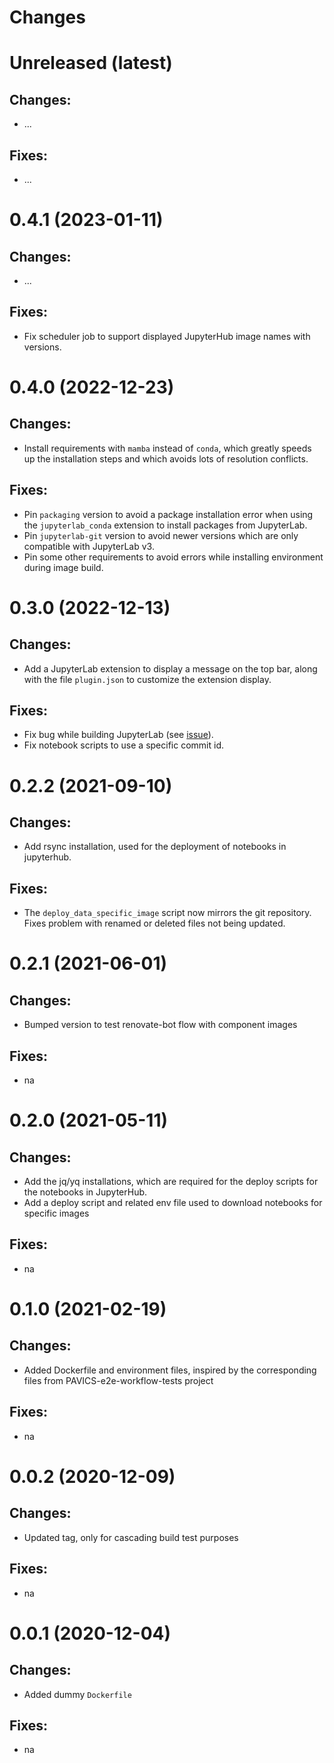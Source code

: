 Changes
=======

Unreleased (latest)
===================

Changes:
--------
- ...

Fixes:
------
- ...

0.4.1 (2023-01-11)
===================

Changes:
--------
- ...

Fixes:
------
- Fix scheduler job to support displayed JupyterHub image names with versions.

0.4.0 (2022-12-23)
===================

Changes:
--------
- Install requirements with `mamba` instead of `conda`, which greatly speeds up the installation steps and which avoids
  lots of resolution conflicts.

Fixes:
------
- Pin `packaging` version to avoid a package installation error when using the `jupyterlab_conda` extension to install
  packages from JupyterLab.
- Pin `jupyterlab-git` version to avoid newer versions which are only compatible with JupyterLab v3.
- Pin some other requirements to avoid errors while installing environment during image build.

0.3.0 (2022-12-13)
===================

Changes:
--------
- Add a JupyterLab extension to display a message on the top bar, along with the file `plugin.json` to customize the 
  extension display.

Fixes:
------
- Fix bug while building JupyterLab (see [issue](https://github.com/jupyterlab/jupyterlab/issues/11248)).
- Fix notebook scripts to use a specific commit id.

0.2.2 (2021-09-10)
===================

Changes:
--------
- Add rsync installation, used for the deployment of notebooks in jupyterhub.

Fixes:
------
- The `deploy_data_specific_image` script now mirrors the git repository. Fixes problem with renamed or deleted files not being updated.
  

0.2.1 (2021-06-01)
===================

Changes:
--------
- Bumped version to test renovate-bot flow with component images

Fixes:
------
- na

0.2.0 (2021-05-11)
===================

Changes:
--------
- Add the jq/yq installations, which are required for the deploy scripts for the notebooks in JupyterHub.
- Add a deploy script and related env file used to download notebooks for specific images

Fixes:
------
- na

0.1.0 (2021-02-19)
===================

Changes:
--------
- Added Dockerfile and environment files, inspired by the corresponding files from PAVICS-e2e-workflow-tests project

Fixes:
------
- na

0.0.2 (2020-12-09)
===================

Changes:
--------
- Updated tag, only for cascading build test purposes

Fixes:
------
- na

0.0.1 (2020-12-04)
===================

Changes:
--------
- Added dummy `Dockerfile`

Fixes:
------
- na
